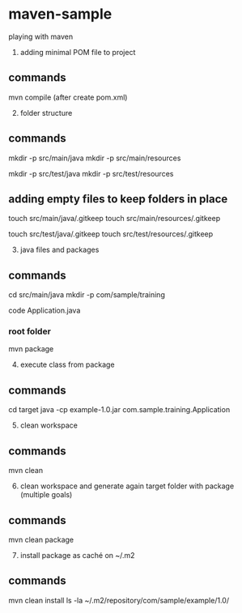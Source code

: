 # maven-sample
playing with maven

1. adding minimal POM file to project

## commands
mvn compile (after create pom.xml)

2. folder structure

## commands
mkdir -p src/main/java
mkdir -p src/main/resources

mkdir -p src/test/java
mkdir -p src/test/resources

## adding empty files to keep folders in place
touch src/main/java/.gitkeep
touch src/main/resources/.gitkeep

touch src/test/java/.gitkeep
touch src/test/resources/.gitkeep

3. java files and packages

## commands
cd src/main/java
mkdir -p com/sample/training

code Application.java
### root folder
mvn package

4. execute class from package

## commands
cd target
java -cp example-1.0.jar com.sample.training.Application

5. clean workspace

## commands
mvn clean

6. clean workspace and generate again target folder with package (multiple goals)

## commands
mvn clean package

7. install package as caché on ~/.m2

## commands
mvn clean install
ls -la ~/.m2/repository/com/sample/example/1.0/